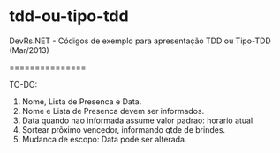 tdd-ou-tipo-tdd
===============

DevRs.NET - Códigos de exemplo para apresentação TDD ou Tipo-TDD (Mar/2013)

===============

TO-DO:

1) Nome, Lista de Presenca e Data.<br>
2) Nome e Lista de Presenca devem ser informados.<br> 
3) Data quando nao informada assume valor padrao: horario atual<br>
3) Sortear prõximo vencedor, informando qtde de brindes.<br>
4) Mudanca de escopo: Data pode ser alterada.<br>

